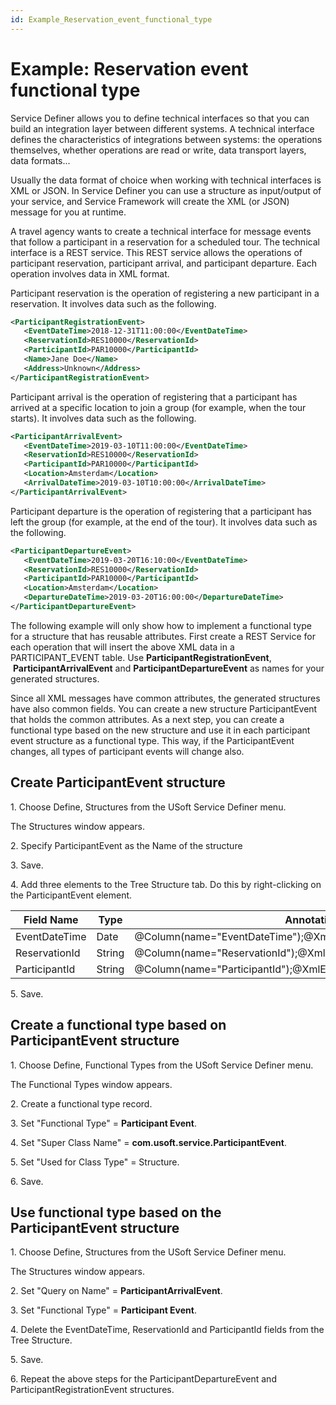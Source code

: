 ```yaml
---
id: Example_Reservation_event_functional_type
---
```


# Example: Reservation event functional type

Service Definer allows you to define technical interfaces so that you can build an integration layer between different systems. A technical interface defines the characteristics of integrations between systems: the operations themselves, whether operations are read or write, data transport layers, data formats...

Usually the data format of choice when working with technical interfaces is XML or JSON. In Service Definer you can use a structure as input/output of your service, and Service Framework will create the XML (or JSON) message for you at runtime.

A travel agency wants to create a technical interface for message events that follow a participant in a reservation for a scheduled tour. The technical interface is a REST service. This REST service allows the operations of participant reservation, participant arrival, and participant departure. Each operation involves data in XML format.

Participant reservation is the operation of registering a new participant in a reservation. It involves data such as the following.

```xml
<ParticipantRegistrationEvent>
   <EventDateTime>2018-12-31T11:00:00</EventDateTime>
   <ReservationId>RES10000</ReservationId>
   <ParticipantId>PAR10000</ParticipantId>
   <Name>Jane Doe</Name>
   <Address>Unknown</Address>
</ParticipantRegistrationEvent>

```

Participant arrival is the operation of registering that a participant has arrived at a specific location to join a group (for example, when the tour starts). It involves data such as the following.

```xml
<ParticipantArrivalEvent>
   <EventDateTime>2019-03-10T11:00:00</EventDateTime>
   <ReservationId>RES10000</ReservationId>
   <ParticipantId>PAR10000</ParticipantId>
   <Location>Amsterdam</Location>
   <ArrivalDateTime>2019-03-10T10:00:00</ArrivalDateTime>
</ParticipantArrivalEvent>

```

Participant departure is the operation of registering that a participant has left the group (for example, at the end of the tour). It involves data such as the following.

```xml
<ParticipantDepartureEvent>
   <EventDateTime>2019-03-20T16:10:00</EventDateTime>
   <ReservationId>RES10000</ReservationId>
   <ParticipantId>PAR10000</ParticipantId>
   <Location>Amsterdam</Location>
   <DepartureDateTime>2019-03-20T16:00:00</DepartureDateTime>
</ParticipantDepartureEvent>

```

The following example will only show how to implement a functional type for a structure that has reusable attributes. First create a REST Service for each operation that will insert the above XML data in a PARTICIPANT_EVENT table. Use **ParticipantRegistrationEvent**,  **ParticipantArrivalEvent** and **ParticipantDepartureEvent** as names for your generated structures.

Since all XML messages have common attributes, the generated structures have also common fields. You can create a new structure ParticipantEvent that holds the common attributes. As a next step, you can create a functional type based on the new structure and use it in each participant event structure as a functional type. This way, if the ParticipantEvent changes, all types of participant events will change also.

## Create ParticipantEvent structure

1. Choose Define, Structures from the USoft Service Definer menu.

The Structures window appears.

2. Specify ParticipantEvent as the Name of the structure

3. Save.

4. Add three elements to the Tree Structure tab. Do this by right-clicking on the ParticipantEvent element.

|**Field Name**|**Type**|**Annotation**|
|--------|--------|--------|
|EventDateTime|Date    |@Column(name="EventDateTime");@XmlElement(name="EventDateTime")|
|ReservationId|String  |@Column(name="ReservationId");@XmlElement(name="ReservationId")|
|ParticipantId|String  |@Column(name="ParticipantId");@XmlElement(name="ParticipantId")|



5. Save.

## Create a functional type based on ParticipantEvent structure

1. Choose Define, Functional Types from the USoft Service Definer menu.

The Functional Types window appears.

2. Create a functional type record.

3. Set "Functional Type" = **Participant Event**.

4. Set "Super Class Name" = **com.usoft.service.ParticipantEvent**.

5. Set "Used for Class Type" = Structure.

6. Save.

## Use functional type based on the ParticipantEvent structure

1. Choose Define, Structures from the USoft Service Definer menu.

The Structures window appears.

2. Set "Query on Name" = **ParticipantArrivalEvent**.

3. Set "Functional Type" = **Participant Event**.

4. Delete the EventDateTime, ReservationId and ParticipantId fields from the Tree Structure.

5. Save.

6. Repeat the above steps for the ParticipantDepartureEvent and ParticipantRegistrationEvent structures.

###  